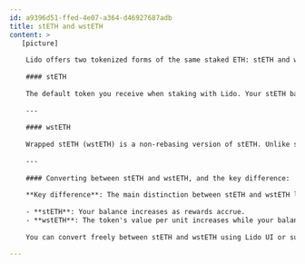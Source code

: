 ```yaml
---
id: a9396d51-ffed-4e07-a364-d46927687adb
title: stETH and wstETH
content: >
   [picture]
    
    Lido offers two tokenized forms of the same staked ETH: stETH and wstETH. Both tokens represent your staked ETH and allow you to participate in the Ethereum ecosystem while earning staking rewards, but they behave differently and are suitable for different use cases.
    
    #### stETH
    
    The default token you receive when staking with Lido. Your stETH balance updates daily to reflect earned rewards, so your holdings potentially grow automatically over time. You can use stETH within various applications, and its balance adjusts without any manual action on your part. Because stETH grows in quantity, it’s useful in applications that support rebasing tokens,  where the balance can change automatically. However, some DeFi protocols don’t support this type of token behavior.
    
    ---
    
    #### wstETH
    
    Wrapped stETH (wstETH) is a non-rebasing version of stETH. Unlike stETH, the balance of wstETH remains fixed; instead, the value per unit increases to reflect earned rewards. This wrapping process effectively locks the staking growth into the token’s price rather than its quantity, making wstETH ideal for protocols or scenarios where a constant token balance is required. wstETH is better suited for DeFi protocols that require fixed-balance tokens, for example, lending platforms, vaults, or smart contracts that don’t handle rebasing.
    
    ---
    
    #### Converting between stETH and wstETH, and the key difference:
    
    **Key difference**: The main distinction between stETH and wstETH lies in how they handle rewards:
    
    - **stETH**: Your balance increases as rewards accrue.
    - **wstETH**: The token's value per unit increases while your balance stays the same.
    
    You can convert freely between stETH and wstETH using Lido UI or supported DeFi apps. Both tokens represent the same staking position, but they differ in how that position is tracked over time (balance vs. value).

---
```

